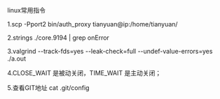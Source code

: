 linux常用指令

1.scp -Pport2 bin/auth_proxy tianyuan@ip:/home/tianyuan/

2.strings ./core.9194 | grep onError

3.valgrind --track-fds=yes --leak-check=full --undef-value-errors=yes ./a.out

4.CLOSE_WAIT 是被动关闭，TIME_WAIT 是主动关闭；

5.查看GIT地址 cat .git/config
